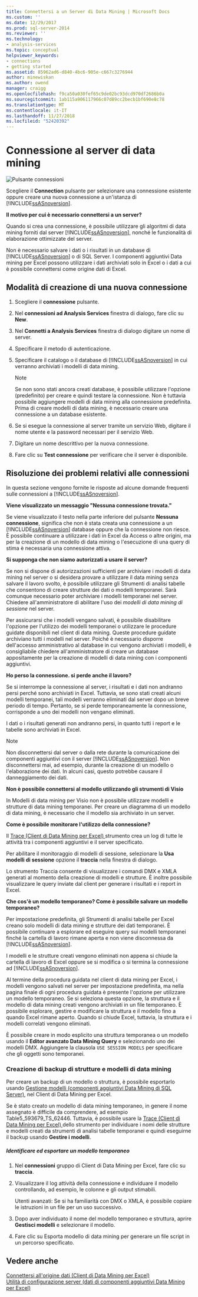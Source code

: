 ```yaml
---
title: Connettersi a un Server di Data Mining | Microsoft Docs
ms.custom: ''
ms.date: 12/29/2017
ms.prod: sql-server-2014
ms.reviewer: ''
ms.technology:
- analysis-services
ms.topic: conceptual
helpviewer_keywords:
- connections
- getting started
ms.assetid: 85962ad6-d840-4bc6-905e-c667c3276944
author: minewiskan
ms.author: owend
manager: craigg
ms.openlocfilehash: f9ca50a030fef65c9de02bc93dcd970df2686b0a
ms.sourcegitcommit: 1ab115a906117966c07d89cc2becb1bf690e8c78
ms.translationtype: MT
ms.contentlocale: it-IT
ms.lasthandoff: 11/27/2018
ms.locfileid: "52420392"
---
```

# <a name="connect-to-a-data-mining-server"></a>Connessione al server di data mining
  ![Pulsante connessioni](media/misc-connection.gif "pulsante connessioni")  
  
 Scegliere il **Connection** pulsante per selezionare una connessione esistente oppure creare una nuova connessione a un'istanza di [!INCLUDE[ssASnoversion](../includes/ssasnoversion-md.md)].  
  
 **Il motivo per cui è necessario connettersi a un server?**  
  
 Quando si crea una connessione, è possibile utilizzare gli algoritmi di data mining forniti dal server [!INCLUDE[ssASnoversion](../includes/ssasnoversion-md.md)], nonché le funzionalità di elaborazione ottimizzate del server.  
  
 Non è necessario salvare i dati o i risultati in un database di [!INCLUDE[ssASnoversion](../includes/ssasnoversion-md.md)] o di SQL Server. I componenti aggiuntivi Data mining per Excel possono utilizzare i dati archiviati solo in Excel o i dati a cui è possibile connettersi come origine dati di Excel.  
  
## <a name="how-to-create-a-new-connection"></a>Modalità di creazione di una nuova connessione  
  
1.  Scegliere il **connessione** pulsante.  
  
2.  Nel **connessioni ad Analysis Services** finestra di dialogo, fare clic su **New**.  
  
3.  Nel **Connetti a Analysis Services** finestra di dialogo digitare un nome di server.  
  
4.  Specificare il metodo di autenticazione.  
  
5.  Specificare il catalogo o il database di [!INCLUDE[ssASnoversion](../includes/ssasnoversion-md.md)] in cui verranno archiviati i modelli di data mining.  
  
    > [!NOTE]  
    >  Se non sono stati ancora creati database, è possibile utilizzare l'opzione (predefinito) per creare e quindi testare la connessione. Non è tuttavia possibile aggiungere modelli di data mining alla connessione predefinita. Prima di creare modelli di data mining, è necessario creare una connessione a un database esistente.  
  
6.  Se si esegue la connessione al server tramite un servizio Web, digitare il nome utente e la password necessari per il servizio Web.  
  
7.  Digitare un nome descrittivo per la nuova connessione.  
  
8.  Fare clic su **Test connessione** per verificare che il server è disponibile.  
  
## <a name="troubleshooting-connections"></a>Risoluzione dei problemi relativi alle connessioni  
 In questa sezione vengono fornite le risposte ad alcune domande frequenti sulle connessioni a [!INCLUDE[ssASnoversion](../includes/ssasnoversion-md.md)].  
  
 **Viene visualizzato un messaggio "Nessuna connessione trovata."**  
  
 Se viene visualizzato il testo nella parte inferiore del pulsante **Nessuna connessione**, significa che non è stata creata una connessione a un [!INCLUDE[ssASnoversion](../includes/ssasnoversion-md.md)] database oppure che la connessione non riesce. È possibile continuare a utilizzare i dati in Excel da Access o altre origini, ma per la creazione di un modello di data mining o l'esecuzione di una query di stima è necessaria una connessione attiva.  
  
 **Si supponga che non siamo autorizzati a usare il server?**  
  
 Se non si dispone di autorizzazioni sufficienti per archiviare i modelli di data mining nel server o si desidera provare a utilizzare il data mining senza salvare il lavoro svolto, è possibile utilizzare gli Strumenti di analisi tabelle che consentono di creare strutture dei dati o modelli temporanei. Sarà comunque necessario poter archiviare i modelli temporanei nel server. Chiedere all'amministratore di abilitare l'uso dei *modelli di data mining di sessione* nel server.  
  
 Per assicurarsi che i modelli vengano salvati, è possibile disabilitare l'opzione per l'utilizzo dei modelli temporanei o utilizzare le procedure guidate disponibili nel client di data mining. Queste procedure guidate archiviano tutti i modelli nel server. Poiché è necessario disporre dell'accesso amministrativo al database in cui vengono archiviati i modelli, è consigliabile chiedere all'amministratore di creare un database appositamente per la creazione di modelli di data mining con i componenti aggiuntivi.  
  
 **Ho perso la connessione. si perde anche il lavoro?**  
  
 Se si interrompe la connessione al server, i risultati e i dati non andranno persi perché sono archiviati in Excel. Tuttavia, se sono stati creati alcuni modelli temporanei, tali modelli verranno eliminati dal server dopo un breve periodo di tempo. Pertanto, se si perde temporaneamente la connessione, corrisponde a uno dei modelli non vengano eliminati.  
  
 I dati o i risultati generati non andranno persi, in quanto tutti i report e le tabelle sono archiviati in Excel.  
  
> [!NOTE]  
>  Non disconnettersi dal server o dalla rete durante la comunicazione dei componenti aggiuntivi con il server [!INCLUDE[ssASnoversion](../includes/ssasnoversion-md.md)]. Non disconnettersi mai, ad esempio, durante la creazione di un modello o l'elaborazione dei dati. In alcuni casi, questo potrebbe causare il danneggiamento dei dati.  
  
 **Non è possibile connettersi al modello utilizzando gli strumenti di Visio**  
  
 In Modelli di data mining per Visio non è possibile utilizzare modelli e strutture di data mining temporanei. Per creare un diagramma di un modello di data mining, è necessario che il modello sia archiviato in un server.  
  
 **Come è possibile monitorare l'utilizzo della connessione?**  
  
 Il [Trace &#40;Client di Data Mining per Excel&#41; ](trace-data-mining-client-for-excel.md) strumento crea un log di tutte le attività tra i componenti aggiuntivi e il server specificato.  
  
 Per abilitare il monitoraggio di modelli di sessione, selezionare la **Usa modelli di sessione** opzione il **traccia** nella finestra di dialogo.  
  
 Lo strumento Traccia consente di visualizzare i comandi DMX e XMLA generati al momento della creazione di modelli e strutture. È inoltre possibile visualizzare le query inviate dal client per generare i risultati e i report in Excel.  
  
 **Che cos'è un modello temporaneo? Come è possibile salvare un modello temporaneo?**  
  
 Per impostazione predefinita, gli Strumenti di analisi tabelle per Excel creano solo modelli di data mining e strutture dei dati temporanei. È possibile continuare a esplorare ed eseguire query sui modelli temporanei finché la cartella di lavoro rimane aperta e non viene disconnessa da [!INCLUDE[ssASnoversion](../includes/ssasnoversion-md.md)].  
  
 I modelli e le strutture creati vengono eliminati non appena si chiude la cartella di lavoro di Excel oppure se si modifica o si termina la connessione ad [!INCLUDE[ssASnoversion](../includes/ssasnoversion-md.md)].  
  
 Al termine della procedura guidata nel client di data mining per Excel, i modelli vengono salvati nel server per impostazione predefinita, ma nella pagina finale di ogni procedura guidata è presente l'opzione per utilizzare un modello temporaneo. Se si seleziona questa opzione, la struttura e il modello di data mining creati vengono archiviati in un file temporaneo. È possibile esplorare, gestire e modificare la struttura e il modello fino a quando Excel rimane aperto. Quando si chiude Excel, tuttavia, la struttura e i modelli correlati vengono eliminati.  
  
 È possibile creare in modo esplicito una struttura temporanea o un modello usando il **Editor avanzato Data Mining Query** e selezionando uno dei modelli DMX. Aggiungere la clausola `USE SESSION MODELS` per specificare che gli oggetti sono temporanei.   
  
### <a name="creating-backups-of-mining-models-and-structures"></a>Creazione di backup di strutture e modelli di data mining  
 Per creare un backup di un modello o struttura, è possibile esportarlo usando [Gestione modelli &#40;componenti aggiuntivi Data Mining di SQL Server&#41;](manage-models-sql-server-data-mining-add-ins.md), nel Client di Data Mining per Excel.  
  
 Se è stato creato un modello di data mining temporaneo, in genere il nome assegnato è difficile da comprendere, ad esempio Table5_593679_TS_62446. Tuttavia, è possibile usare la [Trace &#40;Client di Data Mining per Excel&#41; ](trace-data-mining-client-for-excel.md) dello strumento per individuare i nomi delle strutture e modelli creati da strumenti di analisi tabelle temporanei e quindi eseguirne il backup usando  **Gestire i modelli**.  
  
##### <a name="identify-and-export-a-temporary-model"></a>Identificare ed esportare un modello temporaneo  
  
1.  Nel **connessioni** gruppo di Client di Data Mining per Excel, fare clic su **traccia**.  
  
2.  Visualizzare il log attività della connessione e individuare il modello controllando, ad esempio, le colonne e gli output stimabili.  
  
     Utenti avanzati: Se si ha familiarità con DMX o XMLA, è possibile copiare le istruzioni in un file per un uso successivo.  
  
3.  Dopo aver individuato il nome del modello temporaneo e struttura, aprire **Gestisci modelli** e selezionare il modello.  
  
4.  Fare clic su Esporta modello di data mining per generare un file script in un percorso specificato.  
  
## <a name="see-also"></a>Vedere anche  
 [Connettersi all'origine dati &#40;Client di Data Mining per Excel&#41;](connect-to-source-data-data-mining-client-for-excel.md)   
 [Utilità di configurazione server &#40;dati di componenti aggiuntivi Data Mining per Excel&#41;](server-configuration-utility-data-mining-add-ins-for-excel.md)  
  
  
